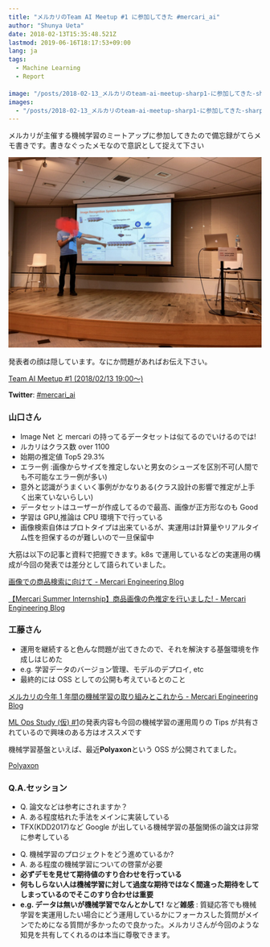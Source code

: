 ```yaml
---
title: "メルカリのTeam AI Meetup #1 に参加してきた #mercari_ai"
author: "Shunya Ueta"
date: 2018-02-13T15:35:48.521Z
lastmod: 2019-06-16T18:17:53+09:00
lang: ja
tags:
  - Machine Learning
  - Report

image: "/posts/2018-02-13_メルカリのteam-ai-meetup-sharp1-に参加してきた-sharpmercariai/images/1.png"
images:
  - "/posts/2018-02-13_メルカリのteam-ai-meetup-sharp1-に参加してきた-sharpmercariai/images/1.png"
---
```


メルカリが主催する機械学習のミートアップに参加してきたので備忘録がてらメモ書きです。書きなぐったメモなので意訳として捉えて下さい

![image](/posts/2018-02-13_メルカリのteam-ai-meetup-sharp1-に参加してきた-sharpmercariai/images/1.png)

発表者の顔は隠しています。なにか問題があればお伝え下さい。

[Team AI Meetup #1 (2018/02/13 19:00〜)](https://mercari.connpass.com/event/77545/)

**Twitter**: [#mercari_ai](https://twitter.com/search?f=tweets&vertical=default&q=%23mercari_ai&src=tyah)

### 山口さん

- Image Net と mercari の持ってるデータセットは似てるのでいけるのでは!
- ルカリはクラス数 over 1100
- 始期の推定値 Top5 29.3%
- エラー例 :画像からサイズを推定しないと男女のシューズを区別不可(人間でも不可能なエラー例が多い)
- 意外と認識がうまくいく事例がかなりある(クラス設計の影響で推定が上手く出来ていないらしい)
- データセットはユーザーが作成してるので最高、画像が正方形なのも Good
- 学習は GPU,推論は CPU 環境下で行っている
- 画像検索自体はプロトタイプは出来ているが、実運用は計算量やリアルタイム性を担保するのが難しいので一旦保留中

大筋は以下の記事と資料で把握できます。k8s で運用しているなどの実運用の構成が今回の発表では差分として語られていました。

[画像での商品検索に向けて - Mercari Engineering Blog](http://tech.mercari.com/entry/2017/12/23/100000)

[【Mercari Summer Internship】商品画像の色推定を行いました! - Mercari Engineering Blog](http://tech.mercari.com/entry/2017/09/04/170000)

### 工藤さん

- 運用を継続すると色んな問題が出てきたので、それを解決する基盤環境を作成しはじめた
- e.g. 学習データのバージョン管理、モデルのデプロイ, etc
- 最終的には OSS としての公開も考えているとのこと

[メルカリの今年 1 年間の機械学習の取り組みとこれから - Mercari Engineering Blog](http://tech.mercari.com/entry/2017/12/02/093000)

[ML Ops Study (仮) #1](http://rindai87.hatenablog.jp/entry/2018/01/04/005931)の発表内容も今回の機械学習の運用周りの Tips が共有されているので興味のある方はオススメです

機械学習基盤といえば、最近**Polyaxon**という OSS が公開されてました。

[Polyaxon](https://polyaxon.com/)

### **Q.A.セッション**

- Q. 論文などは参考にされますか？
- A. ある程度枯れた手法をメインに実装している
- TFX(KDD2017)など Google が出している機械学習の基盤関係の論文は非常に参考している

* Q. 機械学習のプロジェクトをどう進めているか?
* A. ある程度の機械学習についての啓蒙が必要
* **必ずデモを見せて期待値のすり合わせを行っている**
* **何もしらない人は機械学習に対して過度な期待ではなく間違った期待をしてしまっているのでそこのすり合わせは重要**
* **e.g. データは無いが機械学習でなんとかして!** など**雑感** : 質疑応答でも機械学習を実運用したい場合にどう運用しているかにフォーカスした質問がメインでためになる質問が多かったので良かった。メルカリさんが今回のような知見を共有してくれるのは本当に尊敬できます。
